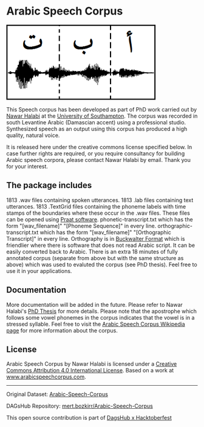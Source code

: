 # Arabic Speech Corpus
![image](../assets/asc.png)

This Speech corpus has been developed as part of PhD work carried out by [Nawar Halabi](https://uk.linkedin.com/pub/nawar-halabi/65/532/67b) at the [University of Southampton](http://www.southampton.ac.uk/). The corpus was recorded in south Levantine Arabic (Damascian accent) using a professional studio. Synthesized speech as an output using this corpus has produced a high quality, natural voice.

It is released here under the creative commons license specified below. In case further rights are required, or you require consultancy for building Arabic speech corpora, please contact Nawar Halabi by email. Thank you for your interest.

## The package includes
1813 .wav files containing spoken utterances.
1813 .lab files containing text utterances.
1813 .TextGrid files containing the phoneme labels with time stamps of the boundaries where these occur in the .wav files. These files can be opened using [Praat software](http://en.arabicspeechcorpus.com/www.fon.hum.uva.nl/praat/).
phonetic-transcript.txt which has the form "[wav_filename]" "[Phoneme Sequence]" in every line.
orthographic-transcript.txt which has the form "[wav_filename]" "[Orthographic Transcript]" in every line. Orthography is in [Buckwalter Format](http://www.qamus.org/transliteration.htm) which is friendlier where there is software that does not read Arabic script. It can be easily converted back to Arabic.
There is an extra 18 minutes of fully annotated corpus (separate from above but with the same structure as above) which was used to evaluted the corpus (see PhD thesis). Feel free to use it in your applications.

## Documentation
More documentation will be added in the future. Please refer to Nawar Halabi's [PhD Thesis](http://en.arabicspeechcorpus.com/Nawar%20Halabi%20PhD%20Thesis%20Revised.pdf) for more details. Please note that the apostrophe which follows some vowel phonemes in the corpus indicates that the vowel is in a stressed syllable. Feel free to visit the [Arabic Speech Corpus Wikipedia page](https://en.wikipedia.org/wiki/Arabic_Speech_Corpus) for more information about the corpus.


## License

Arabic Speech Corpus by Nawar Halabi is licensed under a [Creative Commons Attribution 4.0 International License](http://creativecommons.org/licenses/by/4.0/). Based on a work at www.arabicspeechcorpus.com.

---
              
Original Dataset: [Arabic-Speech-Corpus](http://en.arabicspeechcorpus.com)

DAGsHub Repository: [mert.bozkirr/Arabic-Speech-Corpus](https://dagshub.com/mert.bozkirr/Arabic-Speech-Corpus)

<!-- This comment is for making a new pull request -->

This open source contribution is part of [DagsHub x Hacktoberfest](https://dagshub.com/blog/hacktoberfest-x-dagshub-2/)              